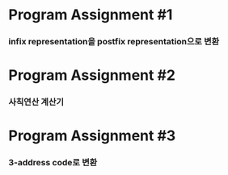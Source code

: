 # Program Assignment #1

### infix representation을 postfix representation으로 변환

# Program Assignment #2

### 사칙연산 계산기 

# Program Assignment #3

### 3-address code로 변환
